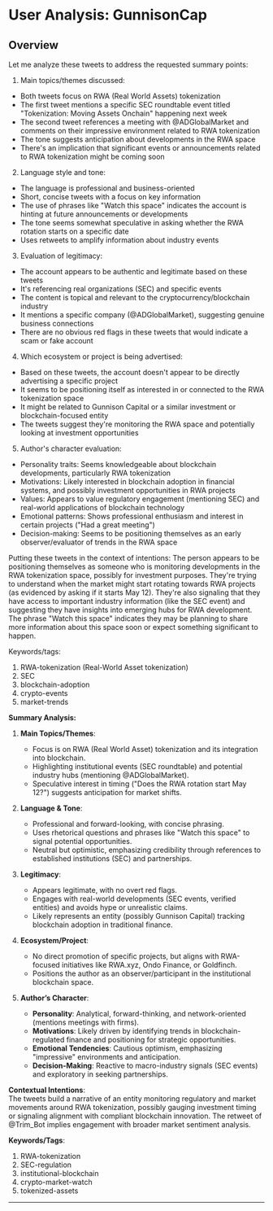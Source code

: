 # User Analysis: GunnisonCap

## Overview

<think>
Let me analyze these tweets to address the requested summary points:

1. Main topics/themes discussed:
- Both tweets focus on RWA (Real World Assets) tokenization
- The first tweet mentions a specific SEC roundtable event titled "Tokenization: Moving Assets Onchain" happening next week
- The second tweet references a meeting with @ADGlobalMarket and comments on their impressive environment related to RWA tokenization
- The tone suggests anticipation about developments in the RWA space
- There's an implication that significant events or announcements related to RWA tokenization might be coming soon

2. Language style and tone:
- The language is professional and business-oriented
- Short, concise tweets with a focus on key information
- The use of phrases like "Watch this space" indicates the account is hinting at future announcements or developments
- The tone seems somewhat speculative in asking whether the RWA rotation starts on a specific date
- Uses retweets to amplify information about industry events

3. Evaluation of legitimacy:
- The account appears to be authentic and legitimate based on these tweets
- It's referencing real organizations (SEC) and specific events
- The content is topical and relevant to the cryptocurrency/blockchain industry
- It mentions a specific company (@ADGlobalMarket), suggesting genuine business connections
- There are no obvious red flags in these tweets that would indicate a scam or fake account

4. Which ecosystem or project is being advertised:
- Based on these tweets, the account doesn't appear to be directly advertising a specific project
- It seems to be positioning itself as interested in or connected to the RWA tokenization space
- It might be related to Gunnison Capital or a similar investment or blockchain-focused entity
- The tweets suggest they're monitoring the RWA space and potentially looking at investment opportunities

5. Author's character evaluation:
- Personality traits: Seems knowledgeable about blockchain developments, particularly RWA tokenization
- Motivations: Likely interested in blockchain adoption in financial systems, and possibly investment opportunities in RWA projects
- Values: Appears to value regulatory engagement (mentioning SEC) and real-world applications of blockchain technology
- Emotional patterns: Shows professional enthusiasm and interest in certain projects ("Had a great meeting")
- Decision-making: Seems to be positioning themselves as an early observer/evaluator of trends in the RWA space

Putting these tweets in the context of intentions:
The person appears to be positioning themselves as someone who is monitoring developments in the RWA tokenization space, possibly for investment purposes. They're trying to understand when the market might start rotating towards RWA projects (as evidenced by asking if it starts May 12). They're also signaling that they have access to important industry information (like the SEC event) and suggesting they have insights into emerging hubs for RWA development. The phrase "Watch this space" indicates they may be planning to share more information about this space soon or expect something significant to happen.

Keywords/tags:
1. RWA-tokenization (Real-World Asset tokenization)
2. SEC
3. blockchain-adoption
4. crypto-events
5. market-trends
</think>

**Summary Analysis:**

1. **Main Topics/Themes**:  
   - Focus is on RWA (Real World Asset) tokenization and its integration into blockchain.  
   - Highlighting institutional events (SEC roundtable) and potential industry hubs (mentioning @ADGlobalMarket).  
   - Speculative interest in timing ("Does the RWA rotation start May 12?") suggests anticipation for market shifts.

2. **Language & Tone**:  
   - Professional and forward-looking, with concise phrasing.  
   - Uses rhetorical questions and phrases like "Watch this space" to signal potential opportunities.  
   - Neutral but optimistic, emphasizing credibility through references to established institutions (SEC) and partnerships.

3. **Legitimacy**:  
   - Appears legitimate, with no overt red flags.  
   - Engages with real-world developments (SEC events, verified entities) and avoids hype or unrealistic claims.  
   - Likely represents an entity (possibly Gunnison Capital) tracking blockchain adoption in traditional finance.

4. **Ecosystem/Project**:  
   - No direct promotion of specific projects, but aligns with RWA-focused initiatives like RWA.xyz, Ondo Finance, or Goldfinch.  
   - Positions the author as an observer/participant in the institutional blockchain space.

5. **Author’s Character**:  
   - **Personality**: Analytical, forward-thinking, and network-oriented (mentions meetings with firms).  
   - **Motivations**: Likely driven by identifying trends in blockchain-regulated finance and positioning for strategic opportunities.  
   - **Emotional Tendencies**: Cautious optimism, emphasizing "impressive" environments and anticipation.  
   - **Decision-Making**: Reactive to macro-industry signals (SEC events) and exploratory in seeking partnerships.

**Contextual Intentions**:  
The tweets build a narrative of an entity monitoring regulatory and market movements around RWA tokenization, possibly gauging investment timing or signaling alignment with compliant blockchain innovation. The retweet of @Trim_Bot implies engagement with broader market sentiment analysis.

**Keywords/Tags**:  
1. RWA-tokenization  
2. SEC-regulation  
3. institutional-blockchain  
4. crypto-market-watch  
5. tokenized-assets
---
